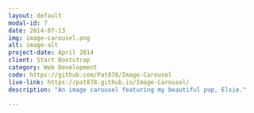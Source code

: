 ```yaml
---
layout: default
modal-id: 7
date: 2014-07-13
img: image-carousel.png
alt: image-alt
project-date: April 2014
client: Start Bootstrap
category: Web Development
code: https://github.com/Pat878/Image-Carousel
live-link: https://pat878.github.io/Image-Carousel/
description: "An image carousel featuring my beautiful pup, Elsie."

---
```

